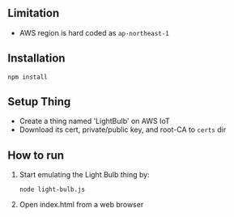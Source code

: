 ## Limitation
- AWS region is hard coded as `ap-northeast-1`

## Installation

```
npm install
```

## Setup Thing

- Create a thing named 'LightBulb' on AWS IoT
- Download its cert, private/public key, and root-CA to `certs` dir

## How to run
1. Start emulating the Light Bulb thing by:

    ```
    node light-bulb.js
    ```

1. Open index.html from a web browser
